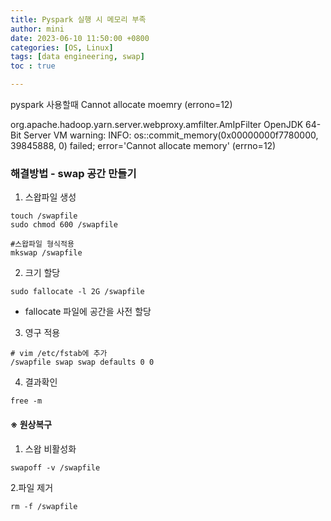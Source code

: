 ```yaml
---
title: Pyspark 실행 시 메모리 부족
author: mini
date: 2023-06-10 11:50:00 +0800
categories: [OS, Linux]
tags: [data engineering, swap]
toc : true

---
```


pyspark 사용할때 Cannot allocate moemry (errono=12)

org.apache.hadoop.yarn.server.webproxy.amfilter.AmIpFilter OpenJDK 64-Bit Server VM warning: INFO: os::commit_memory(0x00000000f7780000, 39845888, 0) failed; error='Cannot allocate memory' (errno=12)


### 해결방법 - swap 공간 만들기

1. 스왑파일 생성
```
touch /swapfile
sudo chmod 600 /swapfile

#스왑파일 형식적용
mkswap /swapfile
```

2. 크기 할당
```
sudo fallocate -l 2G /swapfile
```
- fallocate 파일에 공간을 사전 할당


3. 영구 적용
```
# vim /etc/fstab에 추가
/swapfile swap swap defaults 0 0
```

4. 결과확인
```
free -m
```


#### ※ 원상복구
1. 스왑 비활성화
```
swapoff -v /swapfile
```

2.파일 제거
```
rm -f /swapfile
```
